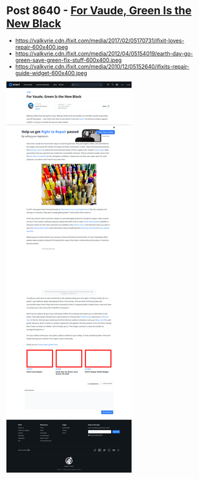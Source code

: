 # Post 8640 - [For Vaude, Green Is the New Black](https://www.ifixit.com/News/8640/vaude)

- https://valkyrie.cdn.ifixit.com/media/2017/02/05170731/ifixit-loves-repair-600x400.jpeg
- https://valkyrie.cdn.ifixit.com/media/2012/04/05154019/earth-day-go-green-save-green-fix-stuff-600x400.jpeg
- https://valkyrie.cdn.ifixit.com/media/2010/12/05152640/ifixits-repair-guide-widget-600x400.jpeg

![screencap](screenshots/e17c2770-f501-45fb-b00f-14daed8e285b.png)

